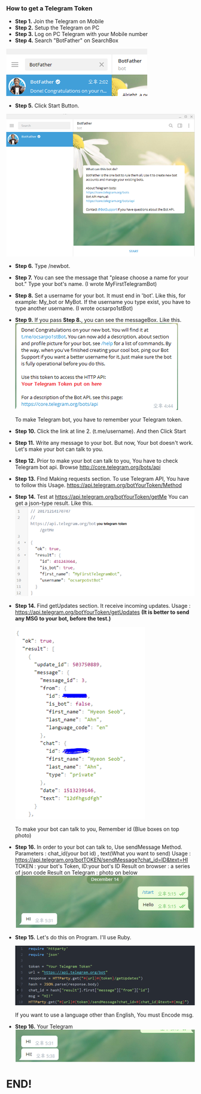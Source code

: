 ### How to get a Telegram Token

- **Step 1.** Join the Telegram on Mobile
- **Step 2.** Setup the Telegram on PC
- **Step 3.** Log on PC Telegram with your Mobile number
- **Step 4.** Search "BotFather" on SearchBox

![1](https://github.com/ocsarpo/telegramBot/blob/master/images/1.PNG?raw=true)

- **Step 5.** Click Start Button. 

![1](https://github.com/ocsarpo/telegramBot/blob/master/images/2.PNG?raw=true)

- **Step 6.** Type /newbot. 

- **Step 7.** You can see the message that "please choose a name for your bot."  Type your bot's name. (I wrote MyFirstTelegramBot)

- **Step 8.** Set a username for your bot. It must end in 'bot'. Like this, for example: My_bot or MyBot. If the username you type exist, you have to type another username. (I wrote ocsarpo1stBot)

- **Step 9.** If you pass **Step 8.**, you can see the messageBox. Like this.![3](https://github.com/ocsarpo/telegramBot/blob/master/images/3.PNG?raw=true)

  To make Telegram bot, you have to remember your Telegram token.

- **Step 10.** Click the link at line 2. (t.me/username). And then Click Start

- **Step 11.** Write any message to your bot. But now, Your bot doesn't work. Let's make your bot can talk to you.

- **Step 12.** Prior to make your bot can talk to you, You have to check Telegram bot api. 
  Browse http://core.telegram.org/bots/api

- **Step 13.** FInd Making requests section. To use Telegram API, You have to follow this Usage.
  https://api.telegram.org/botYourToken/Method

- **Step 14.** Test at https://api.telegram.org/botYourToken/getMe
  You can get a json-type result. Like this.
  ![4](https://github.com/ocsarpo/telegramBot/blob/master/images/4.PNG?raw=true)

- **Step 14.** Find getUpdates section. It receive incoming updates.
  Usage : https://api.telegram.org/botYourToken/getUpdates
  **(It is better to send any MSG to your bot, before the test.)**

  ![5](https://github.com/ocsarpo/telegramBot/blob/master/images/5.PNG?raw=true)

  To make your bot can talk to you, Remember id (Blue boxes on top photo)

- **Step 16.** In order to your bot can talk to, Use sendMessage Method.
  Parameters : chat_id(your bot id) , text(What you want to send)
  Usage :
  https://api.telegram.org/botTOKEN/sendMessage?chat_id=ID&text=HI
  TOKEN : your bot's Token, ID:your bot's ID 
  Result on browser : a series of json code
  Result on Telegram : photo on below
  ![5](https://github.com/ocsarpo/telegramBot/blob/master/images/6.PNG?raw=true)

- **Step 15.** Let's do this on Program. I'll use Ruby.

  ![5](https://github.com/ocsarpo/telegramBot/blob/master/images/7.PNG?raw=true)

  If you want to use a language other than English, You must Encode msg.

- **Step 16.** Your Telegram
  ![5](https://github.com/ocsarpo/telegramBot/blob/master/images/8.PNG?raw=true)

# END!



